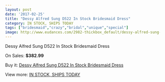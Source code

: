 ```yaml
---
layout: post
date: '2017-02-25'
title: "Dessy Alfred Sung D522 In Stock Bridesmaid Dress"
category: IN STOCK, SHIPS TODAY
tags: ["bridesmaid","crazy","bridal","unique","special"]
image: http://www.eudances.com/2982-thickbox_default/dessy-alfred-sung-d522-in-stock-bridesmaid-dress.jpg
---
```

Dessy Alfred Sung D522 In Stock Bridesmaid Dress

On Sales: **$382.99**
<a href="https://www.eudances.com/en/in-stock-ships-today/1037-dessy-alfred-sung-d522-in-stock-bridesmaid-dress.html"><amp-img layout="responsive" width="600" height="600" src="//www.eudances.com/2982-thickbox_default/dessy-alfred-sung-d522-in-stock-bridesmaid-dress.jpg" alt="Dessy Alfred Sung D522 In Stock Bridesmaid Dress 0" /></a>
<a href="https://www.eudances.com/en/in-stock-ships-today/1037-dessy-alfred-sung-d522-in-stock-bridesmaid-dress.html"><amp-img layout="responsive" width="600" height="600" src="//www.eudances.com/2983-thickbox_default/dessy-alfred-sung-d522-in-stock-bridesmaid-dress.jpg" alt="Dessy Alfred Sung D522 In Stock Bridesmaid Dress 1" /></a>
<a href="https://www.eudances.com/en/in-stock-ships-today/1037-dessy-alfred-sung-d522-in-stock-bridesmaid-dress.html"><amp-img layout="responsive" width="600" height="600" src="//www.eudances.com/2984-thickbox_default/dessy-alfred-sung-d522-in-stock-bridesmaid-dress.jpg" alt="Dessy Alfred Sung D522 In Stock Bridesmaid Dress 2" /></a>
<a href="https://www.eudances.com/en/in-stock-ships-today/1037-dessy-alfred-sung-d522-in-stock-bridesmaid-dress.html"><amp-img layout="responsive" width="600" height="600" src="//www.eudances.com/2985-thickbox_default/dessy-alfred-sung-d522-in-stock-bridesmaid-dress.jpg" alt="Dessy Alfred Sung D522 In Stock Bridesmaid Dress 3" /></a>
<a href="https://www.eudances.com/en/in-stock-ships-today/1037-dessy-alfred-sung-d522-in-stock-bridesmaid-dress.html"><amp-img layout="responsive" width="600" height="600" src="//www.eudances.com/2986-thickbox_default/dessy-alfred-sung-d522-in-stock-bridesmaid-dress.jpg" alt="Dessy Alfred Sung D522 In Stock Bridesmaid Dress 4" /></a>
<a href="https://www.eudances.com/en/in-stock-ships-today/1037-dessy-alfred-sung-d522-in-stock-bridesmaid-dress.html"><amp-img layout="responsive" width="600" height="600" src="//www.eudances.com/2987-thickbox_default/dessy-alfred-sung-d522-in-stock-bridesmaid-dress.jpg" alt="Dessy Alfred Sung D522 In Stock Bridesmaid Dress 5" /></a>

Buy it: [Dessy Alfred Sung D522 In Stock Bridesmaid Dress](https://www.eudances.com/en/in-stock-ships-today/1037-dessy-alfred-sung-d522-in-stock-bridesmaid-dress.html "Dessy Alfred Sung D522 In Stock Bridesmaid Dress")

View more: [IN STOCK, SHIPS TODAY](https://www.eudances.com/en/5-in-stock-ships-today "IN STOCK, SHIPS TODAY")
